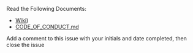 Read the Following Documents:

- [Wiki](https://github.com/VERSO-UVM/ORCA/wiki))
- [CODE_OF_CONDUCT.md](https://github.com/VERSO-UVM/ORCA/blob/main/CODE_OF_CONDUCT.md)

Add a comment to this issue with your initials and date completed, then close the issue
